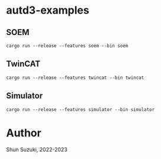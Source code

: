 # autd3-examples

## SOEM

```
cargo run --release --features soem --bin soem
```

## TwinCAT

```
cargo run --release --features twincat --bin twincat
```

## Simulator

```
cargo run --release --features simulator --bin simulator
```

# Author

Shun Suzuki, 2022-2023
